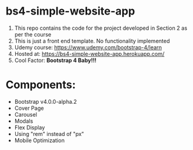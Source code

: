 # bs4-simple-website-app

1. This repo contains the code for the project developed in Section 2 as per the course
2. This is just a front end template. No functionality implemented
3. Udemy course: https://www.udemy.com/bootstrap-4/learn
4. Hosted at: https://bs4-simple-website-app.herokuapp.com/
5. Cool Factor: **Bootstrap 4 Baby!!!**

# Components:
* Bootstrap v4.0.0-alpha.2
* Cover Page
* Carousel
* Modals
* Flex Display
* Using "rem" instead of "px"
* Mobile Optimization
